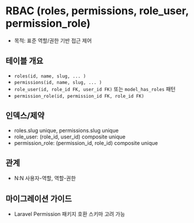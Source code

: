 # RBAC (roles, permissions, role_user, permission_role)

- 목적: 표준 역할/권한 기반 접근 제어

## 테이블 개요
- `roles(id, name, slug, ... )`
- `permissions(id, name, slug, ... )`
- `role_user(id, role_id FK, user_id FK)` 또는 `model_has_roles` 패턴
- `permission_role(id, permission_id FK, role_id FK)`

## 인덱스/제약
- roles.slug unique, permissions.slug unique
- role_user: (role_id, user_id) composite unique
- permission_role: (permission_id, role_id) composite unique

## 관계
- N:N 사용자-역할, 역할-권한

## 마이그레이션 가이드
- Laravel Permission 패키지 호환 스키마 고려 가능
